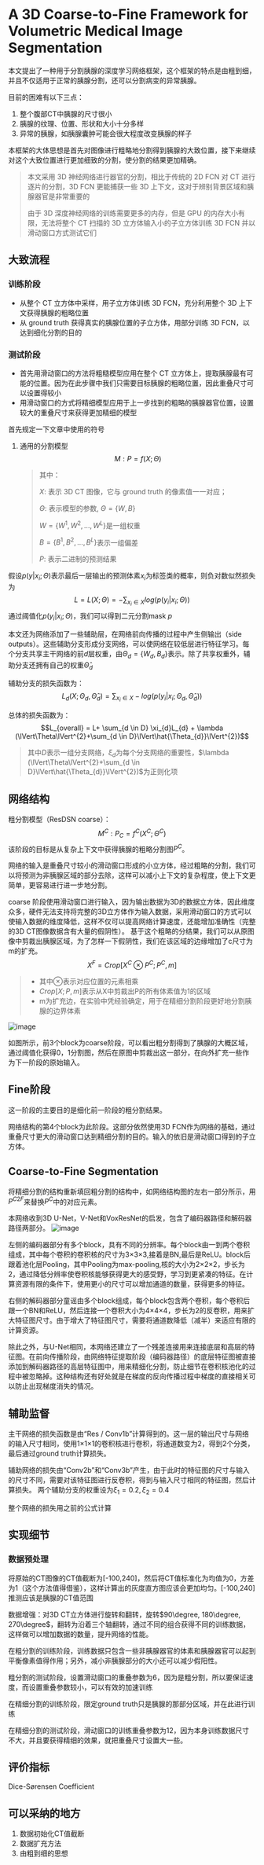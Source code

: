 # A 3D Coarse-to-Fine Framework for Volumetric Medical Image Segmentation

本文提出了一种用于分割胰腺的深度学习网络框架，这个框架的特点是由粗到细，并且不仅适用于正常的胰腺分割，还可以分割病变的异常胰腺。

目前的困难有以下三点：
1. 整个腹部CT中胰腺的尺寸很小
2. 胰腺的纹理、位置、形状和大小十分多样
3. 异常的胰腺，如胰腺囊肿可能会很大程度改变胰腺的样子

本框架的大体思想是首先对图像进行粗略地分割得到胰腺的大致位置，接下来继续对这个大致位置进行更加细致的分割，使分割的结果更加精确。

> 本文采用 3D 神经网络进行器官的分割，相比于传统的 2D FCN 对 CT 进行逐片的分割，3D FCN 更能捕获一些 3D 上下文，这对于辨别背景区域和胰腺器官是非常重要的
>
> 由于 3D 深度神经网络的训练需要更多的内存，但是 GPU 的内存大小有限，无法将整个 CT 扫描的 3D 立方体输入小的子立方体训练 3D FCN 并以滑动窗口方式测试它们

## 大致流程

### 训练阶段

- 从整个 CT 立方体中采样，用子立方体训练 3D FCN，充分利用整个 3D 上下文获得胰腺的粗略位置
- 从 ground truth 获得真实的胰腺位置的子立方体，用部分训练 3D FCN，以达到细化分割的目的

### 测试阶段

- 首先用滑动窗口的方法将粗糙模型应用在整个 CT 立方体上，提取胰腺最有可能的位置。因为在此步骤中我们只需要目标胰腺的粗略位置，因此重叠尺寸可以设置得较小
- 用滑动窗口的方式将精细模型应用于上一步找到的粗略的胰腺器官位置，设置较大的重叠尺寸来获得更加精细的模型

首先规定一下文章中使用的符号

1. 通用的分割模型
   $$M:P=f(X;\Theta)$$
   > 其中：
   >
   > $X$: 表示 3D CT 图像，它与 ground truth 的像素值一一对应；
   >
   > $\Theta$: 表示模型的参数, $\Theta=\{W,B\}$
   >
   > $W=\{W^1,W^2,...,W^L\}$是一组权重
   >
   > $B=\{B^1,B^2,...,B^L\}$表示一组偏差
   >
   > $P$: 表示二进制的预测结果

假设$p(y|x_i;\Theta)$表示最后一层输出的预测体素$x_i$为标签类的概率，则负对数似然损失为
$$L = L(X;\Theta)= -\sum_{x_i\in X} log(p(y_i\lvert x_i;\Theta))$$
通过阈值化$p(y_i\lvert x_i;\Theta)$，我们可以得到二元分割mask $p$

本文还为网络添加了一些辅助层，在网络前向传播的过程中产生侧输出（side outputs）。这些辅助分支形成分支网络，可以使网络在较低层进行特征学习。每个分支共享主干网络的前$d$层权重，由$\Theta_d=\{W_d,B_d\}$表示。除了共享权重外，辅助分支还拥有自己的权重$\hat{\Theta}_d$

辅助分支的损失函数为：
$$L_d(X;\Theta_d,\hat{\Theta}_d)=\sum_{x_i \in X}-log(p(y_i\lvert x_i; \Theta_d, \hat{\Theta}_d))$$

总体的损失函数为：
$$L_{overall} = L+ \sum_{d \in D} \xi_{d}L_{d} + \lambda (\lVert\Theta\lVert^{2}+\sum_{d \in D}\lVert\hat{\Theta_{d}}\lVert^{2})$$

>其中$D$表示一组分支网络，$\xi_{d}$为每个分支网络的重要性，$\lambda (\lVert\Theta\lVert^{2}+\sum_{d \in D}\lVert\hat{\Theta_{d}}\lVert^{2})$为正则化项

## 网络结构
粗分割模型（ResDSN coarse）：
$$M^{C}:P_{C}=f^{C}(X^{C};\Theta^{C})$$
该阶段的目标是从复杂上下文中获得胰腺的粗略分割图$P^{C}$。

网络的输入是重叠尺寸较小的滑动窗口形成的小立方体，经过粗略的分割，我们可以将预测为非胰腺区域的部分去除，这样可以减小上下文的复杂程度，使上下文更简单，更容易进行进一步地分割。

coarse 阶段使用滑动窗口进行输入，因为输出数据为3D的数据立方体，因此维度众多，硬件无法支持将完整的3D立方体作为输入数据，采用滑动窗口的方式可以使输入数据的维度降低，这样不仅可以提高网络计算速度，还能增加准确性（完整的3D CT图像数据含有大量的假阴性）。
基于这个粗略的分结果，我们可以从原图像中剪裁出胰腺区域，为了怎样一下假阴性，我们在该区域的边缘增加了c尺寸为m的扩充。
$$X^{F}=Crop[X^{C}\otimes P^{C};P^{C},m]$$

> + 其中$\otimes$表示对应位置的元素相乘
> + $Crop[X;P,m]$表示从X中剪裁出P的所有体素值为1的区域
> + m为扩充边，在实验中凭经验确定，用于在精细分割阶段更好地分割胰腺的边界体素

![image](./NET(1).png)

如图所示，前3个block为coarse阶段，可以看出粗分割得到了胰腺的大概区域，通过阈值化获得0，1分割图，然后在原图中剪裁出这一部分，在向外扩充一些作为下一阶段的原始输入。

## Fine阶段
这一阶段的主要目的是细化前一阶段的粗分割结果。

网络结构的第4个block为此阶段。这部分依然使用3D FCN作为网络的基础，通过重叠尺寸更大的滑动窗口达到精细分割的目的。输入的依旧是滑动窗口得到的子立方体。

## Coarse-to-Fine Segmentation

将精细分割的结构重新填回粗分割的结构中，如网络结构图的左右一部分所示，用$P^{C2F}$来替换$P^{C}$中的对应元素。

本网络收到3D U-Net，V-Net和VoxResNet的启发，包含了编码器路径和解码器路径两部分。
![image](./NET(2).png)

左侧的编码器部分有多个block，具有不同的分辨率。每个block由一到两个卷积组成，其中每个卷积的卷积核的尺寸为3×3×3,接着是BN,最后是ReLU。block后跟着池化层Pooling，其中Pooling为max-pooling,核的大小为2×2×2，步长为2，通过降低分辨率使卷积核能够获得更大的感受野，学习到更紧凑的特征。在计算资源有限的条件下，使用更小的尺寸可以增加通道的数量，获得更多的特征。

右侧的解码器部分童谣由多个block组成，每个block包含两个卷积，每个卷积后跟一个BN和ReLU，然后连接一个卷积大小为4×4×4，步长为2的反卷积，用来扩大特征图尺寸。由于增大了特征图尺寸，需要将通道数降低（减半）来适应有限的计算资源。

除此之外，与U-Net相同，本网络还建立了一个残差连接用来连接底层和高层的特征图。在前向传播阶段，由网络特征提取阶段（编码器路径）的底层特征图被直接添加到解码器路径的高层特征图中，用来精细化分割，防止细节在卷积核池化的过程中被忽略掉。这种结构还有好处就是在梯度的反向传播过程中梯度的直接相关可以防止出现梯度消失的情况。

## 辅助监督
主干网络的损失函数是由“Res / Conv1b”计算得到的。这一层的输出尺寸与网络的输入尺寸相同，使用1×1×1的卷积核进行卷积，将通道数变为2，得到2个分类，最后通过ground truth计算损失。

辅助网络的损失由“Conv2b”和“Conv3b”产生，由于此时的特征图的尺寸与输入的尺寸不同，需要对该特征图进行反卷积，得到与输入尺寸相同的特征图，然后计算损失。
两个辅助分支的权重设为$\xi_{1}=0.2, \xi_{2}=0.4$

整个网络的损失用之前的公式计算

## 实现细节
### 数据预处理
将原始的CT图像的CT值截断为[-100,240]，然后将CT值标准化为均值为0，方差为1（这个方法值得借鉴），这样计算出的灰度直方图应该会更加均匀。[-100,240]推测应该是胰腺的CT值范围

数据增强：对3D CT立方体进行旋转和翻转，旋转$90\degree, 180\degree, 270\degree$，翻转为沿着三个轴翻转，通过不同的组合获得不同的训练数据，这样做可以增加数据的数量，提升网络的性能。

在粗分割的训练阶段，训练数据只包含一些非胰腺器官的体素和胰腺器官可以起到平衡像素值得作用；另外，减小非胰腺部分的大小还可以减少假阳性。

粗分割的测试阶段，设置滑动窗口的重叠参数为6，因为是粗分割，所以要保证速度，而设置重叠参数较小，可以有效的加速训练

在精细分割的训练阶段，限定ground truth只是胰腺的那部分区域，并在此进行训练

在精细分割的测试阶段，滑动窗口的训练重叠参数为12，因为本身训练数据尺寸不大，并且要获得精细的效果，就把重叠尺寸设置大一些。

## 评价指标
Dice-Sørensen Coefficient

## 可以采纳的地方
1. 数据初始化CT值截断
2. 数据扩充方法
3. 由粗到细的思想